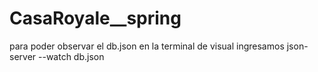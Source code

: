 # CasaRoyale__spring
para poder observar el db.json en la terminal de visual ingresamos
json-server --watch db.json
